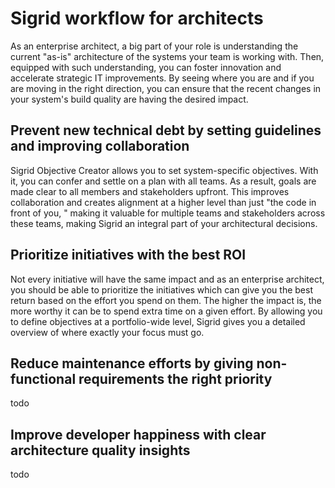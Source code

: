 # Sigrid workflow for architects

As an enterprise architect, a big part of your role is understanding the current "as-is" architecture of the systems your team is working with. Then, equipped with such understanding, you can foster innovation and accelerate strategic IT improvements.
By seeing where you are and if you are moving in the right direction, you can ensure that the recent changes in your system's build quality are having the desired impact.

## Prevent new technical debt by setting guidelines and improving collaboration

Sigrid Objective Creator allows you to set system-specific objectives. With it, you can confer and settle on a plan with all teams. As a result, goals are made clear to all members and stakeholders upfront.
This improves collaboration and creates alignment at a higher level than just "the code in front of you, " making it valuable for multiple teams and stakeholders across these teams, making Sigrid an integral part of your architectural decisions.

## Prioritize initiatives with the best ROI

Not every initiative will have the same impact and as an enterprise architect, you should be able to prioritize the initiatives which can give you the best return based on the effort you spend on them. The higher the impact is, the more worthy it can be to spend extra time on a given effort.
By allowing you to define objectives at a portfolio-wide level, Sigrid gives you a detailed overview of where exactly your focus must go.

## Reduce maintenance efforts by giving non-functional requirements the right priority
todo

## Improve developer happiness with clear architecture quality insights
todo

